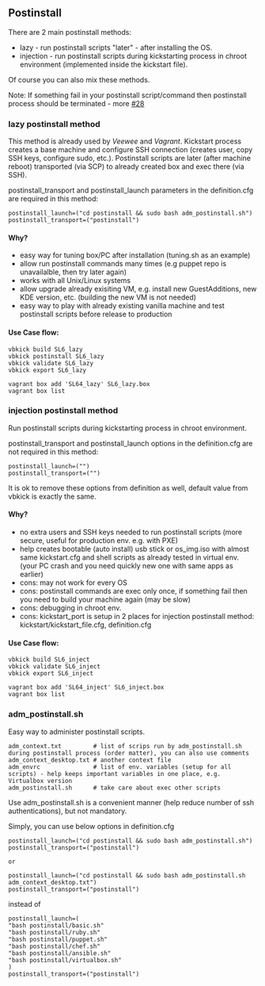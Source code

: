 ## Postinstall

There are 2 main postinstall methods:
 - lazy - run postinstall scripts "later" - after installing the OS.
 - injection - run postinstall scripts during kickstarting process in chroot environment (implemented inside the kickstart file).

Of course you can also mix these methods.

Note: If something fail in your postinstall script/command then postinstall process should be terminated - more [#28](../../issues/28)

### lazy postinstall method

This method is already used by *Veewee* and *Vagrant*.
Kickstart process creates a base machine and configure SSH connection (creates user, copy SSH keys, configure sudo, etc.).
Postinstall scripts are later (after machine reboot) transported (via SCP) to already created box and exec there (via SSH).

postinstall_transport and postinstall_launch parameters in the definition.cfg are required in this method:
```
postinstall_launch=("cd postinstall && sudo bash adm_postinstall.sh")
postinstall_transport=("postinstall")
```

#### Why?

 - easy way for tuning box/PC after installation (tuning.sh as an example)
 - allow run postinstall commands many times (e.g puppet repo is unavailalble, then try later again)
 - works with all Unix/Linux systems
 - allow upgrade already exisiting VM, e.g. install new GuestAdditions, new KDE version, etc. (building the new VM is not needed)
 - easy way to play with already existing vanilla machine and test postinstall scripts before release to production


#### Use Case flow:
```
vbkick build SL6_lazy
vbkick postinstall SL6_lazy
vbkick validate SL6_lazy
vbkick export SL6_lazy

vagrant box add 'SL64_lazy' SL6_lazy.box
vagrant box list
```

### injection postinstall method

Run postinstall scripts during kickstarting process in chroot environment.

postinstall_transport and postinstall_launch options in the definition.cfg are not required in this method:
```
postinstall_launch=("")
postinstall_transport=("")
```
It is ok to remove these options from definition as well, default value from vbkick is exactly the same.

#### Why?

 - no extra users and SSH keys needed to run postinstall scripts (more secure, useful for production env. e.g. with PXE)
 - help creates bootable (auto install) usb stick or os_img.iso with almost same kickstart.cfg and shell scripts as already tested in virtual env. (your PC crash and you need quickly new one with same apps as earlier)
 - cons: may not work for every OS
 - cons: postinstall commands are exec only once, if something fail then you need to build your machine again (may be slow)
 - cons: debugging in chroot env.
 - cons: kickstart_port is setup in 2 places for injection postinstall method: kickstart/kickstart_file.cfg, definition.cfg


#### Use Case flow:
```
vbkick build SL6_inject
vbkick validate SL6_inject
vbkick export SL6_inject

vagrant box add 'SL64_inject' SL6_inject.box
vagrant box list
```

### adm_postinstall.sh

Easy way to administer postinstall scripts.
```
adm_context.txt         # list of scrips run by adm_postinstall.sh during postinstall process (order matter), you can also use comments
adm_context_desktop.txt # another context file
adm_envrc               # list of env. variables (setup for all scripts) - help keeps important variables in one place, e.g. Virtualbox version
adm_postinstall.sh      # take care about exec other scripts
```

Use adm_postinstall.sh is a convenient manner (help reduce number of ssh authentications), but not mandatory.

Simply, you can use below options in definition.cfg

```
postinstall_launch=("cd postinstall && sudo bash adm_postinstall.sh")
postinstall_transport=("postinstall")

or

postinstall_launch=("cd postinstall && sudo bash adm_postinstall.sh adm_context_desktop.txt")
postinstall_transport=("postinstall")
```

instead of

```
postinstall_launch=(
"bash postinstall/basic.sh"
"bash postinstall/ruby.sh"
"bash postinstall/puppet.sh"
"bash postinstall/chef.sh"
"bash postinstall/ansible.sh"
"bash postinstall/virtualbox.sh"
)
postinstall_transport=("postinstall")
```

